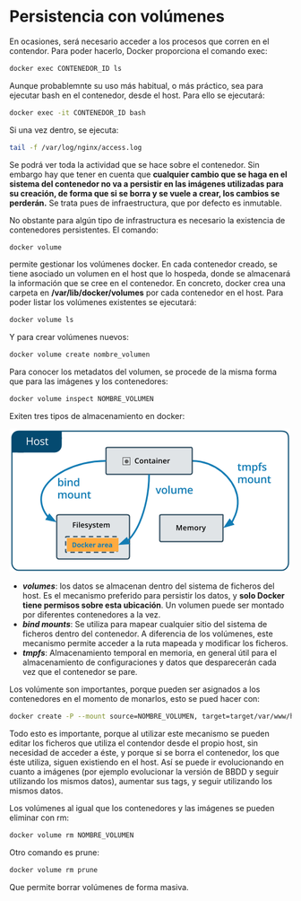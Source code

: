 # Persistencia con volúmenes

En ocasiones, será necesario acceder a los procesos que corren en el contendor. Para poder hacerlo, Docker proporciona el comando exec:

```sh
docker exec CONTENEDOR_ID ls
```

Aunque probablemnte su uso más habitual, o más práctico, sea para ejecutar bash en el contenedor, desde el host. Para ello se ejecutará:

```sh
docker exec -it CONTENEDOR_ID bash
```

Si una vez dentro, se ejecuta:

```sh
tail -f /var/log/nginx/access.log
```

 Se podrá ver toda la actividad que se hace sobre el contenedor. Sin embargo hay que tener en cuenta que **cualquier cambio que se haga en el sistema del contenedor no va a persistir en las imágenes utilizadas para su creación, de forma que si se borra y se vuele a crear, los cambios se perderán.** Se trata pues de infraestructura, que por defecto es inmutable.

No obstante para algún tipo de infrastructura es necesario la existencia de contenedores persistentes. El comando:

```sh
docker volume
```

permite gestionar los volúmenes docker. En cada contenedor creado, se tiene asociado un volumen en el host que lo hospeda, donde se almacenará la información que se cree en el contenedor. En concreto, docker crea una carpeta en **/var/lib/docker/volumes** por cada contenedor en el host. Para poder listar los volúmenes existentes se ejecutará:

```sh
docker volume ls
```

Y para crear volúmenes nuevos:

```sh
docker volume create nombre_volumen
```

Para conocer los metadatos del volumen, se procede de la misma forma que para las imágenes y los contenedores:

```sh
docker volume inspect NOMBRE_VOLUMEN
```

Exiten tres tipos de almacenamiento en docker:

![tipos de volúmenes docker](./imagenes/types-of-mounts-volume.png)

* **_volumes_**: los datos se almacenan dentro del sistema de ficheros del host. Es el mecanismo preferido para persistir los datos, y  **solo Docker tiene permisos sobre esta ubicación**. Un volumen puede ser montado por diferentes contenedores a la vez.
* **_bind mounts_**: Se utiliza para mapear cualquier sitio del sistema de ficheros dentro del contenedor. A diferencia de los volúmenes, este mecanismo permite acceder a la ruta mapeada y modificar los ficheros.
* **_tmpfs_**: Almacenamiento temporal en memoria, en general útil para el almacenamiento de configuraciones y datos que desparecerán cada vez que el contenedor se pare.

Los volúmente son importantes, porque pueden ser asignados a los contenedores en el momento de monarlos, esto se pued hacer con:

```sh
docker create -P --mount source=NOMBRE_VOLUMEN, target=target/var/www/html --name NOMBRE_CONTENEDOR IMAGEN_ID:TAG
```

Todo esto es importante, porque al utilizar este mecanismo se pueden editar los ficheros que utiliza el contendor desde el propio host, sin necesidad de acceder a éste, y porque si se borra el contenedor, los que éste utiliza, siguen existiendo en el host. Así se puede ir evolucionando en cuanto a imágenes (por ejemplo evolucionar la versión de BBDD y seguir utilizando los mismos datos), aumentar sus tags, y seguir utilizando los mismos datos.

Los volúmenes al igual que los contenedores y las imágenes se pueden eliminar con rm:

```sh
docker volume rm NOMBRE_VOLUMEN
```

Otro comando es prune:

```sh
docker volume rm prune
```

Que permite borrar volúmenes de forma masiva.
